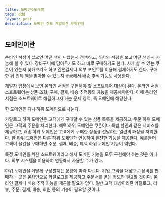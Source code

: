 ```yaml
---
title: 도메인주도개발
tags: ddd
layout: post
description: 도메인 주도 개발이란 무엇인지
---
```


 ## 도메인이란

온라인 서점이 있으면 어떤 책이 나왔는지 검색하고, 목차와 서평을 보고 어떤 책인지 가늠해 볼 수 있다. 장바구니에 담아두기도 하고 바로 구매하기도 한다. 사게 살 수 있는 쿠폰이 있는지 찾아보기도 하고 간편결제나 외부 포인트를 이용해 결제하기도 한다. 구매한 뒤 언제 책을 받아볼 수 있는지 궁금해서 배송 추적 기능도 사용한다.

개발자 입장에서 보면 온라인 서점은 구현해야 할 소프트웨어 대상이 된다. 온라인 서점 소프트웨어는 상품 조회, 구매, 결제, 배송 추적등의 기능을 제공해야한다. 이때 온라인 서점은 소프트웨어로 해결하고자 하는 문제 영역, 즉 도메인에 해당한다.

한 도메인은 다시 하위 도메인으로 나눈다.

카탈로그 하위 도메인은 고객에게 구매할 수 있는 상품 목록을 제공하고, 주문 하위 도메인은 고객의 주문을 처리한다. 혜택 하위 도메인은 쿠폰이나 특별 할인과 같은 서비스를 제공하고, 배송 하위 도메인은 고객에게 구매한 상품을 전달하는 일련의 과정을 처리한다. 한 하위 도메안은 다른 하위 도메인과 연동하여 완전한 기능을 제공한다. 예를들어 고객이 물건을 구매하면 주문, 결제, 배송, 혜택 하위 도메인 기능이 엮인다.

특정 도메인을 위한 소프트웨어라고 해서 도메인 기능을 모두 구현해야 하는 것은 아니다. 외부 시스템을 이용하여 연동해서 사용할 수가 있다.

하위 도메인을 어떻게 구성할지는 상황에 따라 다르다. 기업 고객을 대상으로 장비를 판매하는 곳은 온라인으로 카탈로그를 제공하고 주문서를 받는 정도만 필요할 것이다. 온라인 결제나 배송 추적 기능을 제공할 필요가 없다. 일반 고객 대상이라면 카탈로그, 리뷰, 주문, 결제, 배송, 회원 등의 기능이 필요할 것이다.

